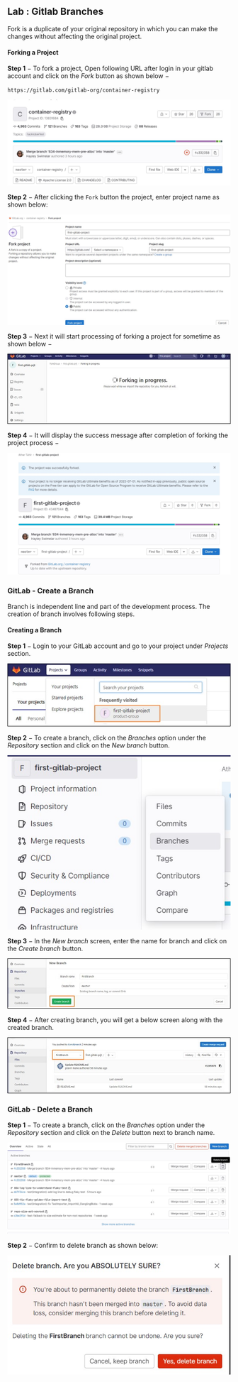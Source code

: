 Lab : Gitlab Branches
----------------------

Fork is a duplicate of your original repository in which you can make
the changes without affecting the original project.

#### Forking a Project

**Step 1** − To fork a project, Open following URL after login in your gitlab account and click on the *Fork* button as shown
below −

`https://gitlab.com/gitlab-org/container-registry`

![GitLab Fork Project](./images/fork-project.jpg)

**Step 2** − After clicking the `Fork` button the project, enter project name as shown below:

![GitLab Fork Project](./images/fork-project-1.jpg)

**Step 3** − Next it will start processing of forking a project for
sometime as shown below −

![GitLab Fork Project](./images/fork-project-3.jpg)

**Step 4** − It will display the success message after completion of
forking the project process −

![GitLab Fork Project](./images/fork-project-2.jpg)



### GitLab - Create a Branch

Branch is independent line and part of the development process. The
creation of branch involves following steps.

#### Creating a Branch

**Step 1** − Login to your GitLab account and go to your project under
*Projects* section.

![GitLab Create Branch](./images/remove-user-1.jpg)

**Step 2** − To create a branch, click on the *Branches* option under
the *Repository* section and click on the *New branch* button.

![GitLab Create Branch](./images/create-branch.jpg)

**Step 3** − In the *New branch* screen, enter the name for branch and
click on the *Create branch* button.

![GitLab Create Branch](./images/create-branch-2.jpg)

**Step 4** − After creating branch, you will get a below screen along
with the created branch.

![GitLab Create Branch](./images/create-branch-3.jpg)


### GitLab - Delete a Branch

**Step 1** − To create a branch, click on the *Branches* option under
the *Repository* section and click on the *Delete* button next to branch name.

![GitLab Create Branch](./images/delete-branch.jpg)

**Step 2** − Confirm to delete branch as shown below:

![GitLab Create Branch](./images/delete-branch2.jpg)


